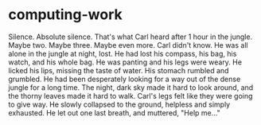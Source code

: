 # computing-work
Silence. Absolute silence.
That's what Carl heard after 1 hour in the jungle.
Maybe two. Maybe three. Maybe even more. Carl didn't know.
He was all alone in the jungle at night, lost. He had lost his compass, his bag, his watch, and his whole bag.
He was panting and his legs were weary.
He licked his lips, missing the taste of water.
His stomach rumbled and grumbled.
He had been desperately looking for a way out of the dense jungle for a long time.
The night, dark sky made it hard to look around, and the thorny leaves made it hard to walk.
Carl's legs felt like they were going to give way.
He slowly collapsed to the ground, helpless and simply exhausted.
He let out one last breath, and muttered, "Help me..."
